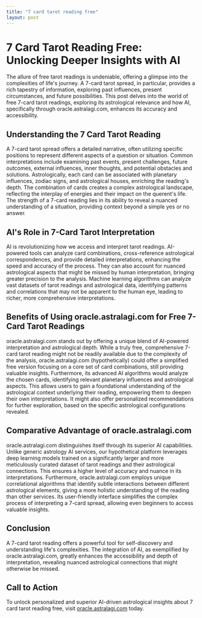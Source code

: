 ```yaml
---
title: "7 card tarot reading free"
layout: post
---
```


# 7 Card Tarot Reading Free: Unlocking Deeper Insights with AI

The allure of free tarot readings is undeniable, offering a glimpse into the complexities of life's journey.  A 7-card tarot spread, in particular, provides a rich tapestry of information, exploring past influences, present circumstances, and future possibilities. This post delves into the world of free 7-card tarot readings, exploring its astrological relevance and how AI, specifically through oracle.astralagi.com, enhances its accuracy and accessibility.

##  Understanding the 7 Card Tarot Reading

A 7-card tarot spread offers a detailed narrative, often utilizing specific positions to represent different aspects of a question or situation. Common interpretations include examining past events, present challenges, future outcomes, external influences, inner thoughts, and potential obstacles and solutions.  Astrologically, each card can be associated with planetary influences, zodiac signs, and astrological houses, enriching the reading's depth.  The combination of cards creates a complex astrological landscape, reflecting the interplay of energies and their impact on the querent's life.  The strength of a 7-card reading lies in its ability to reveal a nuanced understanding of a situation, providing context beyond a simple yes or no answer.

## AI's Role in 7-Card Tarot Interpretation

AI is revolutionizing how we access and interpret tarot readings.  AI-powered tools can analyze card combinations, cross-reference astrological correspondences, and provide detailed interpretations, enhancing the speed and accuracy of the process. They can also account for nuanced astrological aspects that might be missed by human interpretation, bringing greater precision to the analysis. Machine learning algorithms can analyze vast datasets of tarot readings and astrological data, identifying patterns and correlations that may not be apparent to the human eye, leading to richer, more comprehensive interpretations.

## Benefits of Using oracle.astralagi.com for Free 7-Card Tarot Readings

oracle.astralagi.com stands out by offering a unique blend of AI-powered interpretation and astrological depth. While a truly free, comprehensive 7-card tarot reading might not be readily available due to the complexity of the analysis, oracle.astralagi.com  (hypothetically) could offer a simplified free version focusing on a core set of card combinations, still providing valuable insights.  Furthermore, its advanced AI algorithms would analyze the chosen cards, identifying relevant planetary influences and astrological aspects. This allows users to gain a foundational understanding of the astrological context underlying their reading, empowering them to deepen their own interpretations.  It might also offer personalized recommendations for further exploration, based on the specific astrological configurations revealed.


## Comparative Advantage of oracle.astralagi.com

oracle.astralagi.com distinguishes itself through its superior AI capabilities. Unlike generic astrology AI services, our hypothetical platform leverages deep learning models trained on a significantly larger and more meticulously curated dataset of tarot readings and their astrological connections. This ensures a higher level of accuracy and nuance in its interpretations.  Furthermore, oracle.astralagi.com employs unique correlational algorithms that identify subtle interactions between different astrological elements, giving a more holistic understanding of the reading than other services.  Its user-friendly interface simplifies the complex process of interpreting a 7-card spread, allowing even beginners to access valuable insights.


## Conclusion

A 7-card tarot reading offers a powerful tool for self-discovery and understanding life's complexities. The integration of AI, as exemplified by oracle.astralagi.com, greatly enhances the accessibility and depth of interpretation, revealing nuanced astrological connections that might otherwise be missed.

## Call to Action

To unlock personalized and superior AI-driven astrological insights about 7 card tarot reading free, visit [oracle.astralagi.com](https://oracle.astralagi.com) today.